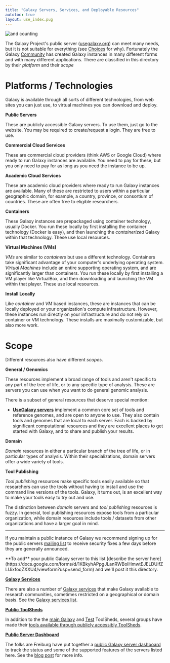 ```yaml
---
title: "Galaxy Servers, Services, and Deployable Resources"
autotoc: true
layout: use_index.pug
---
```


<img src="/src/public-galaxy-servers/90-plus-slide.png" alt="and counting"
class="img-responsive center-block" />

The Galaxy Project's public server ([usegalaxy.org](http://usegalaxy.org/)) can
meet many needs, but it is not suitable for everything (see
[Choices](/src/choices/index.md) for why). Fortunately the Galaxy
[Community](/src/community/index.md) has created Galaxy instances in many different forms and with many different applications. There are classified in this directory by their *platform* and their *scope*

# Platforms / Technologies

Galaxy is available through all sorts of different technologies, from web sites you can just use, to virtual machines you can download and deploy.

**Public Servers**

These are publicly accessible Galaxy servers.  To use them, just go to the website.  You may be required to create/request a login.  They are free to use.

**Commercial Cloud Services**

These are commercial cloud providers (think AWS or Google Cloud) where ready to run Galaxy instances are available.  You need to pay for these, but you only need to pay for as long as you need the instance to be up.

**Academic Cloud Services**

These are academic cloud providers where ready to run Galaxy instances are available. Many of these are restricted to users within a particular geographic domain, for example, a country, province, or consortium of countries. These are often free to eligible researchers. 

**Containers**

These Galaxy instances are prepackaged using container technology, usually Docker.  You run these locally by first installing the container technology (Docker is easy), and then launching the *containerized* Galaxy within that technology.  These use local resources.

**Virtual Machines (VMs)**

*VMs* are similar to *containers* but use a different technology.  Containers take significant advantage of your computer's underlying operating system.  *Virtual Machines* include an entire supporting operating system, and are significantly larger than containers.  You run these locally by first installing a VM player like VirtualBox, and then downloading and launching the VM within that player.  These use local resources.

**Install Locally**

Like *container* and *VM* based instances, these are instances that can be locally deployed or your organization's compute infrastructure.  However, these instances run directly on your infrastructure and do not rely on container or VM technology.  These installs are maximally customizable, but also more work.

# Scope

Different resources also have different *scopes*.

**General / Genomics**

These resources implement a broad range of tools and aren't specific to any part of the tree of life, or to any specific type of analysis. These are servers you can use when you want to do general genomic analysis.

There is a subset of general resources that deserve special mention:

* **[UseGalaxy servers](/src/usegalaxy/index.md)** implement a common core set of tools and reference genomes, and are open to anyone to use. They also contain tools and genomes that are local to each server. Each is backed by significant computational resources and they are excellent places to get started with Galaxy, and to share and publish your results. 

**Domain**

*Domain* resources in either a particular branch of the tree of life, or in particular types of analysis. Within their specializations, domain servers offer a wide variety of tools.

**Tool Publishing**

*Tool publishing* resources make specific tools easily available so that researchers can use the tools without having to install and use the command line versions of the tools. Galaxy, it turns out, is an excellent way to make your tools easy to try out and use.

The distinction between *domain* servers and *tool publishing* resources is fuzzy. In general, tool publishing resources expose tools from a particular organization, while domain resources include tools / datasets from other organizations and have a larger goal in mind.

----

If you maintain a public instance of Galaxy we recommend signing up for
the public servers [mailing
list](https://lists.galaxyproject.org/listinfo/galaxy-public-servers) to
receive security fixes a few days before they are generally announced.

<div class="alert alert-success" role="alert"> **To add** your public Galaxy
server to this list [describe the server
here](https://docs.google.com/forms/d/1KBkyhAPpgJLanRWBoIHmwtEJELDUifZLUixfoqZXXU4/viewform?usp=send_form)
and we'll post it this directory.</div>

[**Galaxy Services**](/src/galaxy-services/index.md)

There are also a number of [Galaxy services](/src/galaxy-services/index.md)
that make Galaxy available to research communities, sometimes restricted on a
geographical or domain basis.  See the [Galaxy services
list](/src/galaxy-services/index.md).

[**Public ToolSheds**](/src/toolshed/public-toolsheds/index.md)

In addition to the the [main Galaxy](http://toolshed.g2.bx.psu.edu/) and
[Test](http://testtoolshed.g2.bx.psu.edu/) ToolSheds, several groups have made
their [tools available through publicly accessibly
ToolSheds](/src/toolsheds/public-toolsheds/index.md).

[**Public Server Dashboard**](https://grafana.denbi.uni-freiburg.de/dashboard/db/public-galaxy-servers)

The folks are Freiburg have put together a [public Galaxy server dashboard](https://stats.usegalaxy.eu/d/000000020/public-galaxy-servers?orgId=1) to track the status and some of the supported features of the servers listed here.  See the [blog post](/src/blog/2017-10-public-galaxy-dashboard/index.md) for more info.

